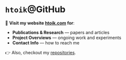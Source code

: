 # `htoik`@GitHub

🔗 **Visit my website [htoik.com](https://htoik.com) for**:

- **Publications & Research** — papers and articles
- **Project Overviews** — ongoing work and experiments
- **Contact Info** — how to reach me

👉 Also, checkout my [repositories](https://github.com/htoik/repositories).
